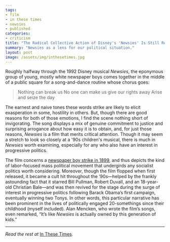 ```yaml
---
tags:
- film
- in these times
- newsies
- published
categories:
- criticism
title: "The Radical Collective Action of Disney's 'Newsies' Is Still Relevant Today"
summary: "Newsies as a lens for our political situation."
layout: post
image: /assets/img/inthesetimes.jpg
---
```

Roughly halfway through the 1992 Disney musical _Newsies_, the eponymous group of young, mostly white newspaper boys comes together in the middle of a public square for a song-and-dance routine whose chorus goes:

>Nothing can break us
No one can make us give our rights away
Arise and seize the day

The earnest and naive tones these words strike are likely to elicit exasperation in some, hostility in others. But, though there are good reasons for both of those emotions, I find the scene nothing short of invigorating. The song displays a mix of genuine commitment to justice and surprising arrogance about how easy it is to obtain, and, for just those reasons, _Newsies_ is a film that merits critical attention. Though it may seem a stretch to look so closely at a '90s children's musical, there is much in _Newsies_ worth examining, especially for any who also have an interest in progressive politics.

The film concerns a [newspaper boy strike in 1899](https://en.wikipedia.org/wiki/Newsboys%27_strike_of_1899), and thus depicts the kind of labor-focused mass political movement that undergirds any socialist politics worth considering. Moreover, though the film flopped when first released, it became a cult hit throughout the ‘90s—helped by the frankly astounding fact that it starred Bill Pullman, Robert Duvall, and an 18-year-old Christian Bale—and was then revived for the stage during the surge of interest in progressive politics following Barack Obama’s first campaign, eventually winning two Tonys. In other words, this particular narrative has been prominent in the lives of politically engaged 20-somethings since their childhood (myself included). Alan Mencken, who wrote the film’s songs, even remarked, “It’s like _Newsies_ is actually owned by this generation of kids.”

---

_Read the rest at_ [In These Times](http://inthesetimes.com/working/entry/18715/the_radical_collective_action_of_disneys_newsies_is_still_relevant_today).
